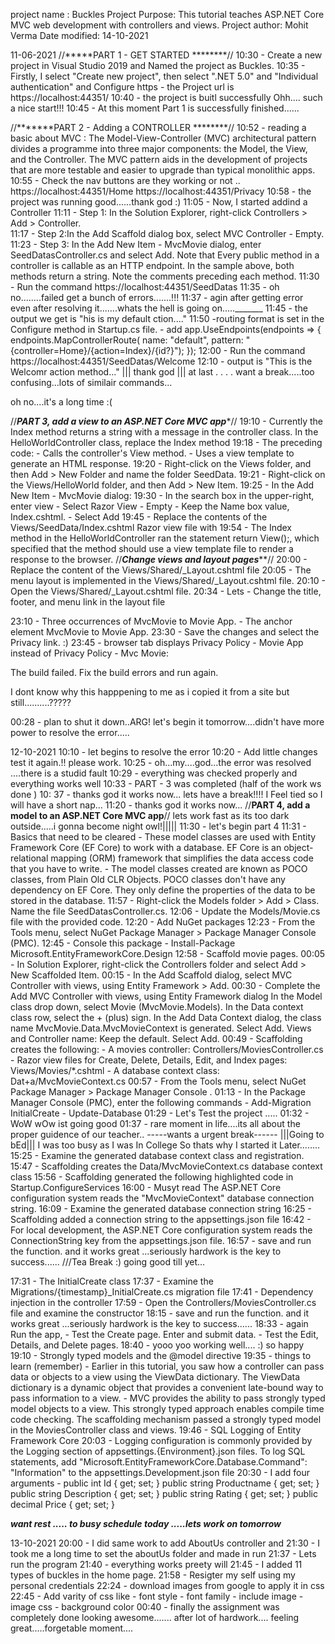 project name : Buckles
Project Purpose: This tutorial teaches ASP.NET Core MVC web development with controllers and views.
Project author: Mohit Verma
Date modified: 14-10-2021

11-06-2021
//*****PART 1 - GET STARTED ********//
10:30 - Create a new project in Visual Studio 2019 and Named the project as Buckles.
10:35 - Firstly, I select "Create new project", then select ".NET 5.0" and "Individual  authentication" and Configure https
      - the Project url is https://localhost:44351/
10:40 - the project is buitl successfully
   Ohh.... such a nice start!!!
10:45 - At this moment Part 1 is successfully finished......

//*******PART 2 - Adding a CONTROLLER ********//
10:52 - reading a basic about MVC : The Model-View-Controller (MVC) architectural pattern divides a programme into three major components: the Model, the View, and the Controller. The MVC pattern aids in the development of projects that are more testable and easier to upgrade than typical monolithic apps.
10:55 - Check the nav buttons are they working or not ..
       https://localhost:44351/Home
       https://localhost:44351/Privacy
10:58 - the project was running good......thank god :) 
11:05 - Now, I started addind a Controller
11:11 - Step 1: In the Solution Explorer, right-click Controllers > Add > Controller.   
11:17 - Step 2:In the Add Scaffold dialog box, select MVC Controller - Empty.
11:23 - Step 3: In the Add New Item - MvcMovie dialog, enter SeedDatasController.cs and select Add.
Note that Every public method in a controller is callable as an HTTP endpoint. In the sample above, both methods return a string. Note the comments preceding each method.
11:30 - Run the command https://localhost:44351/SeedDatas
11:35 - oh no........failed get a bunch of errors.......!!!
11:37 - agin after getting error even after resolving it.......whats the hell is going on....._______
11:45 - the output we get is "his is my default ction...."
11:50 -routing format is set in the Configure method in Startup.cs file.
      - add app.UseEndpoints(endpoints =>
        {
            endpoints.MapControllerRoute(
                name: "default",
                pattern: "{controller=Home}/{action=Index}/{id?}");
        });
12:00 - Run the command https://localhost:44351/SeedDatas/Welcome
12:10 - output is "This is the Welcomr action method..."
      |||   thank god   ||| 
      at last . . . . 
want a break.....too confusing...lots of similair commands...

oh no....it's a long time :(


//*****PART 3, add a view to an ASP.NET Core MVC app******//
19:10 - Currently the Index method returns a string with a message in the controller class. In the HelloWorldController class, replace the Index method 
19:18 - The preceding code:
      - Calls the controller's View method.
      - Uses a view template to generate an HTML response.
19:20 - Right-click on the Views folder, and then Add > New Folder and name the folder SeedData.
19:21 - Right-click on the Views/HelloWorld folder, and then Add > New Item.
19:25 - In the Add New Item - MvcMovie dialog:
19:30 - In the search box in the upper-right, enter view
      - Select Razor View - Empty
      - Keep the Name box value, Index.cshtml.
      - Select Add
19:45 - Replace the contents of the Views/SeedData/Index.cshtml Razor view file with
19:54 - The Index method in the HelloWorldController ran the statement return View();, which specified that the method should use a view template file to render a response to the browser.
//*****Change views and layout pages*******//
20:00 - Replace the content of the Views/Shared/_Layout.cshtml file
20:05 - The menu layout is implemented in the Views/Shared/_Layout.cshtml file.
20:10 - Open the Views/Shared/_Layout.cshtml file.
20:34 - Lets - Change the title, footer, and menu link in the layout file

23:10 - Three occurrences of MvcMovie to Movie App.
      - The anchor element <a class="navbar-brand" asp-area="" asp-controller="Home"     asp-action="Index">MvcMovie</a> to <a class="navbar-brand" asp-        controller="Movies" asp-action="Index">Movie App</a>.
23:30 - Save the changes and select the Privacy link. :)
23:45 - browser tab displays Privacy Policy - Movie App instead of Privacy Policy - Mvc Movie:

The build failed. Fix the build errors and run again.

I dont know why this happpening to me as i copied it from a site but still..........?????

00:28 - plan to shut it down..ARG! 
let's begin it tomorrow....didn't have more power to resolve the error.....

12-10-2021
10:10 - let begins to resolve the error
10:20 - Add little changes
    test it again.!! please work.
10:25 - oh...my....god...the error  was resolved ....there is a studid fault
10:29 - everything was checked properly and everything works well 
10:33 - PART - 3 was completed (half of the work ws done )
10: 37 - thanks god it works now...
lets have a break!!!!
I Feel tied so I will have a short nap...
11:20 - thanks god it works now...
//******PART 4, add a model to an ASP.NET Core MVC app******//
lets work fast as its too dark outside.....i gonna become night owl!|||||
11:30 - let's begin part 4
11:31 - Basics that need to be cleared
      - These model classes are used with Entity Framework Core (EF Core) to work with a database. EF Core is an object-relational mapping (ORM) framework that simplifies the data access code that you have to write.
      - The model classes created are known as POCO classes, from Plain Old CLR Objects. POCO classes don't have any dependency on EF Core. They only define the properties of the data to be stored in the database.
11:57 - Right-click the Models folder > Add > Class. Name the file SeedDatasController.cs.
12:06 - Update the Models/Movie.cs file with the provided code.
12:20 - Add NuGet packages
12:23 - From the Tools menu, select NuGet Package Manager > Package Manager Console (PMC).
12:45 - Console this package - Install-Package Microsoft.EntityFrameworkCore.Design
12:58 - Scaffold movie pages.
00:05 - In Solution Explorer, right-click the Controllers folder and select Add > New Scaffolded Item.
00:15 - In the Add Scaffold dialog, select MVC Controller with views, using Entity Framework > Add.
00:30 - Complete the Add MVC Controller with views, using Entity Framework dialog
        In the Model class drop down, select Movie (MvcMovie.Models).
        In the Data context class row, select the + (plus) sign.
        In the Add Data Context dialog, the class name MvcMovie.Data.MvcMovieContext is generated.
        Select Add.
        Views and Controller name: Keep the default.
        Select Add.
00:49 - Scaffolding creates the following:
      - A movies controller: Controllers/MoviesController.cs
      - Razor view files for Create, Delete, Details, Edit, and Index pages: Views/Movies/*.cshtml
      - A database context class: Dat+a/MvcMovieContext.cs
00:57 - From the Tools menu, select NuGet Package Manager > Package Manager Console .
01:13 - In the Package Manager Console (PMC), enter the following commands
      - Add-Migration InitialCreate
      - Update-Database
01:29 - Let's Test the project .....
01:32 - WoW wOw ist going good
01:37 - <Felling good man...> rare moment in life....its all about the proper guidence of our teacher..
-----wants a urgent break------
    |||Going to bEd|||
I was too busy as I was In College So thats why I started it Later........
15:25 - Examine the generated database context class and registration.
15:47 - Scaffolding creates the Data/MvcMovieContext.cs database context class
15:56 - Scaffolding generated the following highlighted code in Startup.ConfigureServices
16:00 - Musyt read The ASP.NET Core configuration system reads the "MvcMovieContext" database connection string.
16:09 - Examine the generated database connection string
16:25 - Scaffolding added a connection string to the appsettings.json file
16:42 - For local development, the ASP.NET Core configuration system reads the ConnectionString key from the appsettings.json file.
16:57 - save and run the function. and it works great ...seriously hardwork is the key to success......
///Tea Break :) going good till yet...

17:31 - The InitialCreate class
17:37 - Examine the Migrations/{timestamp}_InitialCreate.cs migration file
17:41 - Dependency injection in the controller
17:59 - Open the Controllers/MoviesController.cs file and examine the constructor
18:15 - save and run the function. and it works great ...seriously hardwork is the key to success......
18:33 - again Run the app, 
      - Test the Create page. Enter and submit data.
      - Test the Edit, Details, and Delete pages.
18:40 - yooo yoo working well.... :) so happy 
19:10 - Strongly typed models and the @model directive
19:35 - things to learn (remember)
      - Earlier in this tutorial, you saw how a controller can pass data or objects to a view using the ViewData dictionary. The ViewData dictionary is a dynamic object that provides a convenient late-bound way to pass information to a view.
      - MVC provides the ability to pass strongly typed model objects to a view. This strongly typed approach enables compile time code checking. The scaffolding mechanism passed a strongly typed model in the MoviesController class and views.
19:46 - SQL Logging of Entity Framework Core
20:03 - Logging configuration is commonly provided by the Logging section of                    appsettings.{Environment}.json files. To log SQL statements, add                        "Microsoft.EntityFrameworkCore.Database.Command": "Information" to the                  appsettings.Development.json file
20:30 - I add four arguments 
      - public int Id { get; set; }
        public string Productname { get; set; }
        public string Description { get; set; }
        public string Rating { get; set; }
        public decimal Price { get; set; }
       
*******want rest ..... to busy schedule today .....lets work on tomorrow*******

13-10-2021
20:00 - I did same work to add AboutUs controller and 
21:30 - I took me a long time to set the aboutUs folder and made in run
21:37 - Lets run the program
21:40 - everything works preety will 
21:45 - I added 11 types of buckles in the home page.
21:58 - Resigter my self using my personal credentials
22:24 - download images from google to apply it in css
22:45 - Add varity of css like
      - font style
      - font family
      - include image
      - image css
      - background color
00:40 - finally the assignment was completely done looking awesome.......
after lot of hardwork.... feeling great.....forgetable moment....
